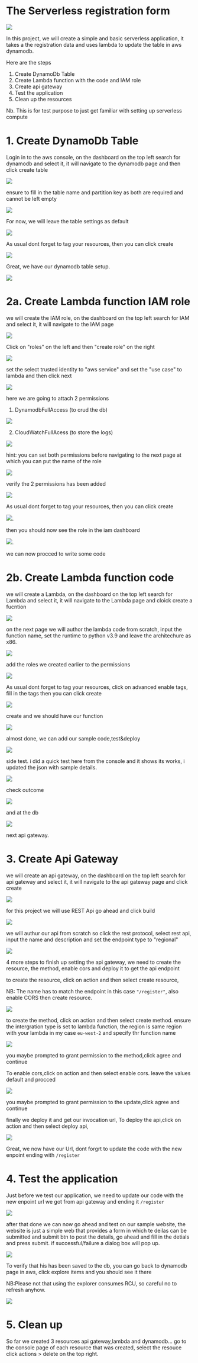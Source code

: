 <!-- @format -->

# The Serverless registration form

![](/aws%20serverless/images/serverlessaws.JPG)

In this project, we will create a simple and basic serverless application, it takes a the registration data and uses lambda to update the table in aws dynamodb.

Here are the steps

1. Create DynamoDb Table
2. Create Lambda function with the code and IAM role
3. Create api gateway
4. Test the application
5. Clean up the resources

Nb. This is for test purpose to just get familiar with setting up serverless compute

# 1. Create DynamoDb Table

Login in to the aws console, on the dashboard on the top left search for dynamodb and select it, it will navigate to the dynamodb page and then click create table

![](/aws%20serverless/images/dynamodb1.png)

ensure to fill in the table name and partition key as both are required and cannot be left empty

![](/aws%20serverless/images/dynamodb2.png)

For now, we will leave the table settings as default

![](/aws%20serverless/images/dynamodb3.png)

As usual dont forget to tag your resources, then you can click create

![](/aws%20serverless/images/dynamodb4.png)

Great, we have our dynamodb table setup.

![](/aws%20serverless/images/dynamodb5.png)

# 2a. Create Lambda function IAM role

we will create the IAM role, on the dashboard on the top left search for IAM and select it, it will navigate to the IAM page

![](/aws%20serverless/images/iam1.png)

Click on "roles" on the left and then "create role" on the right

![](/aws%20serverless/images/iam2.png)

set the select trusted identity to "aws service" and set the "use case" to lambda and then click next

![](/aws%20serverless/images/iam3.png)

here we are going to attach 2 permissions

1. DynamodbFullAccess (to crud the db)

![](/aws%20serverless/images/iam4a.png)

2. CloudWatchFullAcess (to store the logs)

![](/aws%20serverless/images/iam4b.png)

hint: you can set both permissions before navigating to the next page at which you can put the name of the role

![](/aws%20serverless/images/iam5.png)

verify the 2 permissions has been added

![](/aws%20serverless/images/iam6.png)

As usual dont forget to tag your resources, then you can click create

![](/aws%20serverless/images/iam7.png).

then you should now see the role in the iam dashboard

![](/aws%20serverless/images/iam8.png).

we can now procced to write some code

# 2b. Create Lambda function code

we will create a Lambda, on the dashboard on the top left search for Lambda and select it, it will navigate to the Lambda page and cloick create a fucntion

![](/aws%20serverless/images/lam1.png)

on the next page we will author the lambda code from scratch, input the function name, set the runtime to python v3.9 and leave the architechure as x86.

![](/aws%20serverless/images/lam2.png)

add the roles we created earlier to the permissions

![](/aws%20serverless/images/lam3.png)

As usual dont forget to tag your resources, click on advanced enable tags, fill in the tags then you can click create

![](/aws%20serverless/images/lam4.png)

create and we should have our function

![](/aws%20serverless/images/lam5.png)

almost done, we can add our sample code,test&deploy

![](/aws%20serverless/images/lam6.png)

side test. i did a quick test here from the console and it shows its works, i updated the json with sample details.

![](/aws%20serverless/images/lam7.png)

check outcome

![](/aws%20serverless/images/lam8.png)

and at the db

![](/aws%20serverless/images/lam9.png)

next api gateway.

# 3. Create Api Gateway

we will create an api gateway, on the dashboard on the top left search for api gateway and select it, it will navigate to the api gateway page and click create

![](/aws%20serverless/images/apigw1.png)

for this project we will use REST Api go ahead and click build

![](/aws%20serverless/images/apigw2.png)

we will authur our api from scratch so click the rest protocol, select rest api, input the name and description and set the endpoint type to "regional"

![](/aws%20serverless/images/apigw3.png)

4 more steps to finish up setting the api gateway, we need to create the resource, the method, enable cors and deploy it to get the api endpoint

to create the resource, click on action and then select create resource,

NB: The name has to match the endpoint in this case `"/register"`, also enable CORS then create resource.

![](/aws%20serverless/images/apigw4.png)

to create the method, click on action and then select create method. ensure the intergration type is set to lambda function, the region is same region with your lambda in my case `eu-west-2` and specify thr function name

![](/aws%20serverless/images/apigw5.png)

you maybe prompted to grant permission to the method,click agree and continue

To enable cors,click on action and then select enable cors. leave the values default and procced

![](/aws%20serverless/images/apigw6.png)

you maybe prompted to grant permission to the update,click agree and continue

finally we deploy it and get our invocation url,
To deploy the api,click on action and then select deploy api,

![](/aws%20serverless/images/apigw7.png)

Great, we now have our Url, dont forgrt to update the code with the new enpoint ending with `/register`

# 4. Test the application

Just before we test our application, we need to update our code with the new enpoint url we got from api gateway and ending it `/register`

![](/aws%20serverless/images/test1.png)

after that done we can now go ahead and test on our sample website, the website is just a simple web that provides a form in which te deilas can be submitted and submit btn to post the details, go ahead and fill in the detials and press submit. if successful/failure a dialog box will pop up.

![](/aws%20serverless/images/test2.png)

To verify that his has been saved to the db, you can go back to dynamodb page in aws, click explore items and you should see it there

NB:Please not that using the explorer consumes RCU, so careful no to refresh anyhow.

![](/aws%20serverless/images/test3.png)

# 5. Clean up

So far we created 3 resources api gateway,lambda and dynamodb... go to the console page of each resource that was created, select the resouce click actions > delete on the top right.
